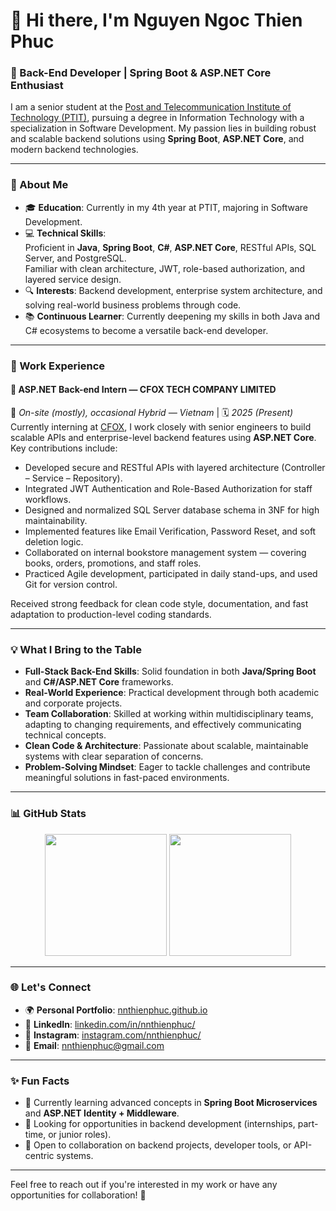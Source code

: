 # 👋 Hi there, I'm Nguyen Ngoc Thien Phuc

### 🌟 Back-End Developer | Spring Boot & ASP.NET Core Enthusiast

I am a senior student at the [Post and Telecommunication Institute of Technology (PTIT)](https://portal.ptit.edu.vn), pursuing a degree in Information Technology with a specialization in Software Development. My passion lies in building robust and scalable backend solutions using **Spring Boot**, **ASP.NET Core**, and modern backend technologies.

---

### 🚀 About Me
- 🎓 **Education**: Currently in my 4th year at PTIT, majoring in Software Development.
- 💻 **Technical Skills**:  
  Proficient in **Java**, **Spring Boot**, **C#**, **ASP.NET Core**, RESTful APIs, SQL Server, and PostgreSQL.  
  Familiar with clean architecture, JWT, role-based authorization, and layered service design.
- 🔍 **Interests**: Backend development, enterprise system architecture, and solving real-world business problems through code.
- 📚 **Continuous Learner**: Currently deepening my skills in both Java and C# ecosystems to become a versatile back-end developer.

---

### 💼 Work Experience

#### 🔹 **ASP.NET Back-end Intern — CFOX TECH COMPANY LIMITED**  
📍 *On-site (mostly), occasional Hybrid — Vietnam* | 🗓 *2025 (Present)*  
Currently interning at [CFOX](https://cfox.vn/), I work closely with senior engineers to build scalable APIs and enterprise-level backend features using **ASP.NET Core**.  
Key contributions include:
- Developed secure and RESTful APIs with layered architecture (Controller – Service – Repository).
- Integrated JWT Authentication and Role-Based Authorization for staff workflows.
- Designed and normalized SQL Server database schema in 3NF for high maintainability.
- Implemented features like Email Verification, Password Reset, and soft deletion logic.
- Collaborated on internal bookstore management system — covering books, orders, promotions, and staff roles.
- Practiced Agile development, participated in daily stand-ups, and used Git for version control.

Received strong feedback for clean code style, documentation, and fast adaptation to production-level coding standards.

---

### 💡 What I Bring to the Table
- **Full-Stack Back-End Skills**: Solid foundation in both **Java/Spring Boot** and **C#/ASP.NET Core** frameworks.
- **Real-World Experience**: Practical development through both academic and corporate projects.
- **Team Collaboration**: Skilled at working within multidisciplinary teams, adapting to changing requirements, and effectively communicating technical concepts.
- **Clean Code & Architecture**: Passionate about scalable, maintainable systems with clear separation of concerns.
- **Problem-Solving Mindset**: Eager to tackle challenges and contribute meaningful solutions in fast-paced environments.

---

### 📊 GitHub Stats
<div align="center">
  <img height="195em" src="https://github-readme-stats.vercel.app/api?username=nnthienphuc&theme=dracula&show_icons=true&hide_border=false&count_private=true">
  <img height="195em" src="https://github-readme-stats.vercel.app/api/top-langs/?username=nnthienphuc&theme=dracula&show_icons=true&hide_border=false&layout=compact">
</div>

---

### 🌐 Let's Connect
- 🌍 **Personal Portfolio**: [nnthienphuc.github.io](https://nnthienphuc.github.io/)
- 💼 **LinkedIn**: [linkedin.com/in/nnthienphuc/](https://www.linkedin.com/in/nnthienphuc/)
- 📸 **Instagram**: [instagram.com/nnthienphuc/](https://www.instagram.com/nnthienphuc/)
- 📧 **Email**: [nnthienphuc@gmail.com](mailto:nnthienphuc@gmail.com)

---

### ✨ Fun Facts
- 🌱 Currently learning advanced concepts in **Spring Boot Microservices** and **ASP.NET Identity + Middleware**.
- 🔭 Looking for opportunities in backend development (internships, part-time, or junior roles).
- 🎯 Open to collaboration on backend projects, developer tools, or API-centric systems.

---

Feel free to reach out if you're interested in my work or have any opportunities for collaboration! 🚀
